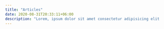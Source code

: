 ```yaml
---
title: "Articles"
date: 2020-08-31T20:33:11+06:00
description: "Lorem, ipsum dolor sit amet consectetur adipisicing elit. Iusto sequi, dicta placeat aliquam nostrum quo quas cum recusandae numquam odit vitae autem libero corrupti natus quae suscipit animi accusamus praesentium?"
---
```

